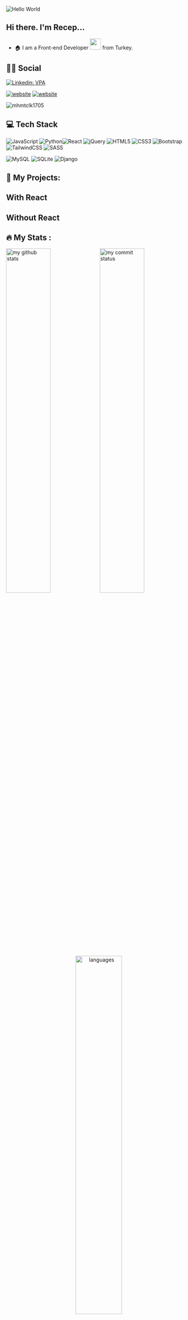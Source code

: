 ![Hello World](./hello.gif)

## Hi there. I'm Recep...
- :house: I am a Front-end Developer <img src="https://media.giphy.com/media/WUlplcMpOCEmTGBtBW/giphy.gif" width="30"> from Turkey.


## :man::woman: Social
[![Linkedin: VPA](https://img.shields.io/badge/linkedin-%230077B5.svg?&style=for-the-badge&logo=linkedin&logoColor=white)](https://www.linkedin.com/in/recepozmen/)

[![website](https://img.shields.io/badge/Twitter-blue?style=for-the-badge&logo=twitter&logoColor=white)](https://twitter.com/fullmustack)
[![website](https://img.shields.io/badge/gmail-f1f2f6.svg?&style=for-the-badge&logo=gmail&logoColor=red)](mailto:recepozmen41@gmail.com)
<p align="left"> <img src="https://komarev.com/ghpvc/?username=mhmtclk1705" alt="mhmtclk1705" /> </p>

## 💻 Tech Stack

![JavaScript](https://img.shields.io/badge/javascript-%23323330.svg?style=flat&logo=javascript&logoColor=%23F7DF1E) ![Python](https://img.shields.io/badge/python-3670A0?style=flat&logo=python&logoColor=ffdd54)![React](https://img.shields.io/badge/react-%2320232a.svg?style=flat&logo=react&logoColor=%2361DAFB) ![jQuery](https://img.shields.io/badge/jquery-%230769AD.svg?style=flat&logo=jquery&logoColor=white) ![HTML5](https://img.shields.io/badge/html5-%23E34F26.svg?style=flat&logo=html5&logoColor=white) ![CSS3](https://img.shields.io/badge/css3-%231572B6.svg?style=flat&logo=css3&logoColor=white) ![Bootstrap](https://img.shields.io/badge/bootstrap-%23563D7C.svg?style=flat&logo=bootstrap&logoColor=white) ![TailwindCSS](https://img.shields.io/badge/tailwindcss-%2338B2AC.svg?style=flat&logo=tailwind-css&logoColor=white) ![SASS](https://img.shields.io/badge/SASS-hotpink.svg?style=flat&logo=SASS&logoColor=white) 



![MySQL](https://img.shields.io/badge/mysql-%2300f.svg?style=flat&logo=mysql&logoColor=white) 
![SQLite](https://img.shields.io/badge/sqlite-%2307405e.svg?style=flat&logo=sqlite&logoColor=white) 
![Django](https://img.shields.io/badge/django-%23092E20.svg?style=flat&logo=django&logoColor=white) 


                                                                                                                                    
 
                                                                                               
## :star2: My Projects: 
## With React




## Without React
 


## :fire: My Stats :
                                                                        
<p align="left">
<img src="https://github-readme-stats.vercel.app/api?username=reozmen&theme=chartreuse-dark" alt="my github stats" width="49%"/>&nbsp;
<img src="https://github-readme-streak-stats.herokuapp.com/?user=reozmen&theme=chartreuse-dark" alt="my commit status" width="49%" /> </p>
<p align="center"> <img src="https://github-readme-stats.vercel.app/api/top-langs/?username=reozmen&theme=chartreuse-dark&layout=compact" alt="languages" width="50%" > </p>
